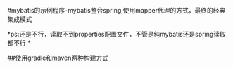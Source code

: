#mybatis的示例程序-mybatis整合spring,使用mapper代理的方式，最终的经典集成模式

*ps:还是不行，读取不到properties配置文件，不管是纯mybatis还是spring读取都不行 *

##使用gradle和maven两种构建方式

